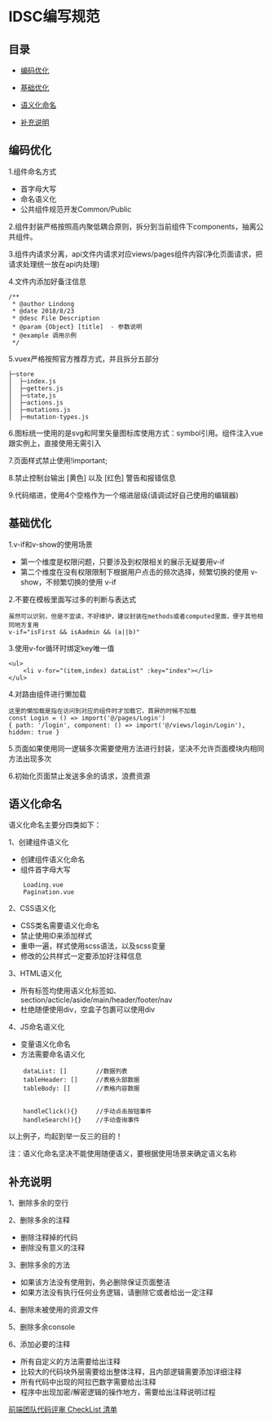 # IDSC编写规范

## 目录

- [编码优化](#code)

- [基础优化](#basc)

- [语义化命名](#semantic)

- [补充说明](#additional)


<h2 id="code">编码优化</h2>

1.组件命名方式

- 首字母大写
- 命名语义化
- 公共组件规范开发Common/Public

2.组件封装严格按照高内聚低耦合原则，拆分到当前组件下components，抽离公共组件。

3.组件内请求分离，api文件内请求对应views/pages组件内容(净化页面请求，把请求处理统一放在api内处理)

4.文件内添加好备注信息
```angular2html
/**
 * @author Lindong
 * @date 2018/8/23
 * @desc File Description
 * @param {Object} [title]  - 参数说明
 * @example 调用示例
 */
```
5.vuex严格按照官方推荐方式，并且拆分五部分
```angular2html
├─store
│  ├─index.js
│  ├─getters.js
│  ├─state,js
│  ├─actions.js
│  ├─mutations.js
│  ├─mutation-types.js
```

6.图标统一使用的是svg和阿里矢量图标库使用方式：symbol引用。组件注入vue跟实例上，直接使用无需引入

7.页面样式禁止使用!important;

8.禁止控制台输出 [黄色] 以及 [红色] 警告和报错信息

9.代码缩进，使用4个空格作为一个缩进层级(请调试好自己使用的编辑器)


<h2 id="basc">基础优化</h2>


1.v-if和v-show的使用场景

- 第一个维度是权限问题，只要涉及到权限相关的展示无疑要用v-if
- 第二个维度在没有权限限制下根据用户点击的频次选择，频繁切换的使用 v-show，不频繁切换的使用 v-if

2.不要在模板里面写过多的判断与表达式
```angular2html
虽然可以识别，但是不宜读，不好维护，建议封装在methods或者computed里面，便于其他相同地方复用
v-if="isFirst && isAadmin && (a||b)"
```

3.使用v-for循环时绑定key唯一值
```angular2html
<ul>
    <li v-for="(item,index) dataList" :key="index"></li>
</ul>
```

4.对路由组件进行懒加载

```angular2html
这里的懒加载是指在访问到对应的组件时才加载它，首屏的时候不加载
const Login = () => import('@/pages/Login')
{ path: '/login', component: () => import('@/views/login/Login'), hidden: true }
```

5.页面如果使用同一逻辑多次需要使用方法进行封装，坚决不允许页面模块内相同方法出现多次

6.初始化页面禁止发送多余的请求，浪费资源


<h2 id="semantic">语义化命名</h2>


语义化命名主要分四类如下：

1、创建组件语义化

- 创建组件语义化命名
- 组件首字母大写

```angular2html
    Loading.vue
    Pagination.vue
```

2、CSS语义化

- CSS类名需要语义化命名
- 禁止使用ID来添加样式
- 重申一遍，样式使用scss语法，以及scss变量
- 修改的公共样式一定要添加好注释信息

3、HTML语义化

- 所有标签均使用语义化标签如、section/acticle/aside/main/header/footer/nav
- 杜绝随便使用div，空盒子包裹可以使用div

4、JS命名语义化

- 变量语义化命名
- 方法需要命名语义化
```实例
    dataList: []        //数据列表
    tableHeader: []     //表格头部数据
    tableBody: []       //表格内容数据
    
    
    handleClick(){}     //手动点击按钮事件
    handleSearch(){}    //手动查询事件
```
以上例子，均起到举一反三的目的！

注：语义化命名坚决不能使用随便语义，要根据使用场景来确定语义名称

<h2 id="additional">补充说明</h2>

1、删除多余的空行

2、删除多余的注释

- 删除注释掉的代码
- 删除没有意义的注释

3、删除多余的方法

- 如果该方法没有使用到，务必删除保证页面整洁
- 如果方法没有执行任何业务逻辑，请删除它或者给出一定注释

4、删除未被使用的资源文件

5、删除多余console

6、添加必要的注释

- 所有自定义的方法需要给出注释
- 比较大的代码块外层需要给出整体注释，且内部逻辑需要添加详细注释
- 所有代码中出现的阿拉巴数字需要给出注释
- 程序中出现加密/解密逻辑的操作地方，需要给出注释说明过程

[前端团队代码评审 CheckList 清单]('https://juejin.im/post/5d1c6550518825330a3bfa01')
